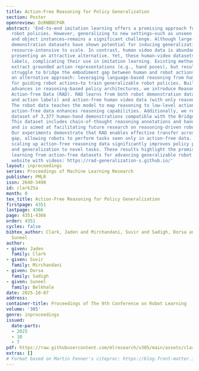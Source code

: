 ```yaml
---
title: Action-Free Reasoning for Policy Generalization
section: Poster
openreview: DzRNBBCP4R
abstract: 'End-to-end imitation learning offers a promising approach for training
  robot policies. However, generalizing to new settings—such as unseen scenes, tasks,
  and object instances—remains a significant challenge. Although large-scale robot
  demonstration datasets have shown potential for inducing generalization, they are
  resource-intensive to scale. In contrast, human video data is abundant and diverse,
  presenting an attractive alternative. Yet, these human-video datasets lack action
  labels, complicating their use in imitation learning. Existing methods attempt to
  extract grounded action representations (e.g., hand poses), but resulting policies
  struggle to bridge the embodiment gap between human and robot actions. We propose
  an alternative approach: leveraging language-based reasoning from human videos—essential
  for guiding robot actions—to train generalizable robot policies. Building on recent
  advances in reasoning-based policy architectures, we introduce Reasoning through
  Action-free Data (RAD). RAD learns from both robot demonstration data (with reasoning
  and action labels) and action-free human video data (with only reasoning labels).
  The robot data teaches the model to map reasoning to low-level actions, while the
  action-free data enhances reasoning capabilities. Additionally, we release a new
  dataset of 3,377 human-hand demonstrations compatible with the Bridge V2 benchmark.
  This dataset includes chain-of-thought reasoning annotations and hand-tracking data,
  and is aimed at facilitating future research on reasoning-driven robot learning.
  Our experiments demonstrate that RAD enables effective transfer across the embodiment
  gap, allowing robots to perform tasks seen only in action-free data. Furthermore,
  scaling up action-free reasoning data significantly improves policy performance
  and generalization to novel tasks. These results highlight the promise of reasoning-driven
  learning from action-free datasets for advancing generalizable robot control. See
  website with videos: https://rad-generalization-s.github.io/'
layout: inproceedings
series: Proceedings of Machine Learning Research
publisher: PMLR
issn: 2640-3498
id: clark25a
month: 0
tex_title: Action-Free Reasoning for Policy Generalization
firstpage: 4351
lastpage: 4366
page: 4351-4366
order: 4351
cycles: false
bibtex_author: Clark, Jaden and Mirchandani, Suvir and Sadigh, Dorsa and Belkhale,
  Suneel
author:
- given: Jaden
  family: Clark
- given: Suvir
  family: Mirchandani
- given: Dorsa
  family: Sadigh
- given: Suneel
  family: Belkhale
date: 2025-10-07
address:
container-title: Proceedings of The 9th Conference on Robot Learning
volume: '305'
genre: inproceedings
issued:
  date-parts:
  - 2025
  - 10
  - 7
pdf: https://raw.githubusercontent.com/mlresearch/v305/main/assets/clark25a/clark25a.pdf
extras: []
# Format based on Martin Fenner's citeproc: https://blog.front-matter.io/posts/citeproc-yaml-for-bibliographies/
---
```

